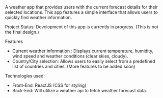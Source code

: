 
A weather app that provides users with the current forecast details for their selected locations. This app features a simple interface that allows users to quickly find weather information.

Project Status: Development of this app is currently in progress. (This is not the final design.)

Features
- Current weather information : Displays current temperature, humidity, wind speed and weather conditions (clear skies, cloudy).
- Country/City selection: Allows users to easily select from a predefined list of countries and cities.
(More features to be added soon)

Technologies used:
- Front-End: ReactJS (CSS for styling)
- Back-End: Will utilize a weather api to fetch weather forecast data.
